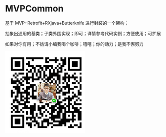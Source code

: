 # MVPCommon
基于 MVP+Retrofit+RXjava+Butterknife 进行封装的一个架构；

抽象出通用的基类；子类外围实现；即可；详情参考代码实例；方便使用；可扩展


如果对你有用；不妨请小编我喝个咖啡；嘻嘻；你的动力；是我不懈努力

![image](https://github.com/zhuangzeqin/APPChannel/blob/master/TIM20171109141728.png)

